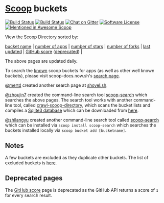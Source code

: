 # [Scoop](https://scoop.sh/) buckets
[![Build Status](https://travis-ci.org/rasa/scoop-directory.svg)](https://travis-ci.org/rasa/scoop-directory "Build status")  [![Build Status](https://ci.appveyor.com/api/projects/status/github/rasa/scoop-directory?svg=true)](https://ci.appveyor.com/project/rasa/scoop-directory "Build Status")  [![Chat on Gitter](https://badges.gitter.im/lukesampson/scoop.svg)](https://gitter.im/lukesampson/scoop)  [![Software License](https://img.shields.io/badge/license-MIT-brightgreen.svg?style=flat-square)](LICENSE)  [![Mentioned in Awesome Scoop](https://awesome.re/mentioned-badge.svg)](https://github.com/h404bi/awesome-scoop/blob/master/README.md "Awesome Scoop")

View the Scoop Directory sorted by:

[bucket name](https://rasa.github.io/scoop-directory/by-bucket) | [number of apps](https://rasa.github.io/scoop-directory/by-apps) | [number of stars](https://rasa.github.io/scoop-directory/by-stars) | [number of forks](https://rasa.github.io/scoop-directory/by-forks) | [last updated](https://rasa.github.io/scoop-directory/by-date-updated) | [GitHub score](https://rasa.github.io/scoop-directory/by-score) ([deprecated](#Deprecated-pages)) | 

The above pages are updated daily.

To search the [known](https://github.com/lukesampson/scoop#known-application-buckets) scoop buckets for apps (as well as other well known buckets), please visit scoop-docs.now.sh's [search page](https://scoop-docs.now.sh/apps/).

[@mertd](https://github.com/mertd) created another search page at [shovel.sh](https://shovel.sh/search).

[@zhoujin7](https://github.com/zhoujin7) created the command-line search tool [scoop-search](https://github.com/zhoujin7/scoop-search) which searches the above pages. The search tool works with another command-line tool, called [crawl-scoop-directory](https://github.com/zhoujin7/crawl-scoop-directory), which scans the bucket lists and compiles a [Sqlite3 database](https://github.com/zhoujin7/crawl-scoop-directory/blob/master/scoop_directory.db) which can be downloaded from [here](https://github.com/zhoujin7/crawl-scoop-directory/raw/master/scoop_directory.db).

[@shilangyu](https://github.com/shilangyu) created another command-line search tool called [scoop-search](https://github.com/shilangyu/scoop-search) which can be installed via `scoop install scoop-search` which searches the buckets installed locally via `scoop bucket add [bucketname]`.

## Notes

A few buckets are excluded as they duplicate other buckets. The list of excluded buckets is [here](https://github.com/rasa/scoop-directory/blob/master/maintenance/github-crawler.py#L135).

## Deprecated pages

The [GitHub score](https://rasa.github.io/scoop-directory/by-score) page is deprecated as the GitHub API returns a score of `1` for every search result.


